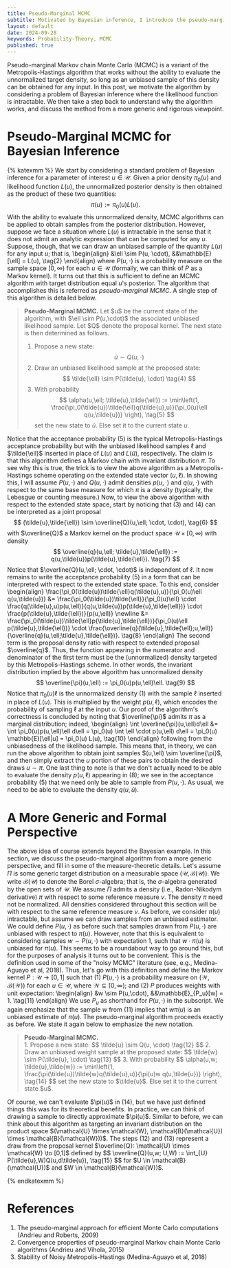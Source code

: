 ```yaml
---
title: Pseudo-Marginal MCMC
subtitle: Motivated by Bayesian inference, I introduce the pseudo-marginal approach to MCMC and then discuss why is works from a more generic perspective.
layout: default
date: 2024-09-28
keywords: Probability-Theory, MCMC
published: true
---
```


Pseudo-marginal Markov chain Monte Carlo (MCMC) is a variant of the Metropolis-Hastings
algorithm that works without the ability to evaluate the unnormalized target
density, so long as an unbiased sample of this density can be obtained for any
input. In this post, we motivate the algorithm by considering a problem of
Bayesian inference where the likelihood function is intractable. We then take
a step back to understand why the algorithm works, and discuss the method from
a more generic and rigorous viewpoint.

# Pseudo-Marginal MCMC for Bayesian Inference
{% katexmm %}
We start by considering a standard problem of Bayesian inference for a parameter
of interest $u \in \mathcal{U}$. Given a prior density $\pi_0(u)$ and
likelihood function $L(u)$, the unnormalized posterior density is then obtained
as the product of these two quantities:
$$
\pi(u) := \pi_0(u) L(u). \tag{1}
$$
With the ability to evaluate this unnormalized density, MCMC algorithms can
be applied to obtain samples from the posterior distribution. However, suppose
we face a situation where $L(u)$ is intractable in the sense that it does not
admit an analytic expression that can be computed for any $u$. Suppose, though,
that we can draw an unbiased sample of the quantity $L(u)$ for any input
$u$; that is,
\begin{align}
&\ell \sim P(u, \cdot), &&\mathbb{E}[\ell] = L(u), \tag{2}
\end{align}
where $P(u,\cdot)$ is a probability measure on the sample space $[0, \infty)$
for each $u \in \mathcal{U}$ (formally, we can think of $P$ as a Markov kernel).
It turns out that this is sufficient to define an MCMC algorithm with target
distribution equal $u$'s posterior. The algorithm that accomplishes
this is referred as *pseudo-marginal MCMC*. A single step of this algorithm
is detailed below.

<blockquote>
  <p><strong>Pseudo-Marginal MCMC.</strong>
  Let $u$ be the current state of the algorithm, with $\ell \sim P(u,\cdot)$
  the associated unbiased likelihood sample. Let $Q$ denote the proposal kernel.
  The next state is then determined as follows. <br>

  1. Propose a new state:
  $$
  \tilde{u} \sim Q(u, \cdot) \tag{3}
  $$
  2. Draw an unbiased likelihood sample at the proposed state:
  $$
  \tilde{\ell} \sim P(\tilde{u}, \cdot) \tag{4}
  $$
  3. With probability
  $$
  \alpha(u,\ell; \tilde{u},\tilde{\ell}) := \min\left(1, \frac{\pi_0(\tilde{u})\tilde{\ell}q(\tilde{u},u)}{\pi_0(u)\ell q(u,\tilde{u})} \right), \tag{5}
  $$
  set the new state to $\tilde{u}$. Else set it to the current state $u$.
  </p>
</blockquote>

Notice that the acceptance probability (5) is the typical Metropolis-Hastings
acceptance probability but with the unbiased likelihood samples $\ell$ and
$\tilde{\ell}$ inserted in place of $L(u)$ and $L(\tilde{u})$, respectively.
The claim is that this algorithm defines a Markov chain with invariant distribution
$\pi$. To see why this is true, the trick is to view the above algorithm as
a Metropolis-Hastings scheme operating on the extended state vector
$(u, \ell)$. In showing this, I will assume $P(u,\cdot)$ and $Q(u,\cdot)$
admit densities $p(u,\cdot)$ and $q(u,\cdot)$ with respect to the same base
measure for which $\pi$ is a density (typically, the Lebesgue or counting measure.)
Now, to view the above algorithm with respect to the extended state space,
start by noticing that (3) and (4) can be interpreted as a joint proposal
$$
(\tilde{u},\tilde{\ell}) \sim \overline{Q}(u,\ell; \cdot, \cdot), \tag{6}
$$
with $\overline{Q}$ a Markov kernel on the product space
$\mathcal{U} \times [0,\infty)$ with density
$$
\overline{q}(u,\ell; \tilde{u},\tilde{\ell}) := q(u,\tilde{u})p(\tilde{u},\tilde{\ell}). \tag{7}
$$
Notice that $\overline{Q}(u,\ell; \cdot, \cdot)$ is independent of $\ell$.
It now remains to write the acceptance probability (5) in a form that can be
interpreted with respect to the extended state space. To this end, consider
\begin{align}
\frac{\pi_0(\tilde{u})\tilde{\ell}q(\tilde{u},u)}{\pi_0(u)\ell q(u,\tilde{u})}
&= \frac{\pi_0(\tilde{u})\tilde{\ell}}{\pi_0(u)\ell}
\cdot \frac{q(\tilde{u},u)p(u,\ell)}{q(u,\tilde{u})p(\tilde{u},\tilde{\ell})}
\cdot \frac{p(\tilde{u},\tilde{\ell})}{p(u,\ell)} \newline
&= \frac{\pi_0(\tilde{u})\tilde{\ell}p(\tilde{u},\tilde{\ell})}{\pi_0(u)\ell p(\tilde{u},\tilde{\ell})}
\cdot \frac{\overline{q}(\tilde{u},\tilde{\ell};u,\ell)}{\overline{q}(u,\ell;\tilde{u},\tilde{\ell})}. \tag{8}
\end{align}
The second term is the proposal density ratio with respect to extended proposal
$\overline{q}$. Thus, the function appearing in the numerator and denominator
of the first term must be the (unnormalized) density targeted by this
Metropolis-Hastings scheme. In other words, the invariant distribution implied
by the above algorithm has unnormalized density
$$
\overline{\pi}(u,\ell) := \pi_0(u)p(u,\ell)\ell. \tag{9}
$$
Notice that $\pi_0(u)\ell$ is the unnormalized density (1) with the sample $\ell$
inserted in place of $L(u)$. This is multiplied by the weight $p(u,\ell)$, which
encodes the probability of sampling $\ell$ at the input $u$. Our proof of the
algorithm's correctness is concluded by noting that $\overline{\pi}$ admits
$\pi$ as a marginal distribution; indeed,
\begin{align}
\int \overline{\pi}(u,\ell)d\ell
&= \int \pi_0(u)p(u,\ell)\ell d\ell
= \pi_0(u) \int \ell \cdot p(u,\ell) d\ell
= \pi_0(u) \mathbb{E}[\ell|u]
= \pi_0(u) L(u), \tag{10}
\end{align}
following from the unbiasedness of the likelihood sample. This means that, in
theory, we can run the above algorithm to obtain joint samples
$(u,\ell) \sim \overline{\pi}$, and then simply extract the $u$ portion of
these pairs to obtain the desired draws $u \sim \pi$. One last thing to note
is that we don't actually need to be able to evaluate the density $p(u,\ell)$
appearing in (8); we see in the acceptance probability (5) that we need only
be able to sample from $P(u,\cdot)$. As usual, we need to be able to evaluate
the density $q(u,\tilde{u})$.

# A More Generic and Formal Perspective
The above idea of course extends beyond the Bayesian example. In this section,
we discuss the pseudo-marginal algorithm from a more generic perspective, and
fill in some of the measure-theoretic details. Let's assume
$\Pi$ is some generic target distribution on a measurable space
$(\mathcal{U}, \mathcal{B}(\mathcal{U}))$. We write $\mathcal{B}(\mathcal{U})$
to denote the Borel $\sigma$-algebra; that is, the $\sigma$-algebra generated
by the open sets of $\mathcal{U}$. We assume $\Pi$ admits a density (i.e.,
Radon-Nikodym derivative) $\pi$ with respect to some reference measure $\nu$.
The density $\pi$ need not be normalized. All densities considered throughout
this section will be with respect to the same reference measure $\nu$.
As before, we consider $\pi(u)$ intractable, but assume we can draw samples from
an unbiased estimator. We could define $P(u,\cdot)$ as before such that samples
drawn from $P(u,\cdot)$ are unbiased with respect to $\pi(u)$. However, note that
this is equivalent to considering samples $w \sim P(u,\cdot)$ with expectation
$1$, such that $w \cdot \pi(u)$ is unbiased for $\pi(u)$. This seems to be
a roundabout way to go around this, but for the purposes of analysis it turns
out to be convenient. This is the definition used in some of the "noisy MCMC"
literature (see, e.g., Medina-Aguayo et al, 2018). Thus, let's go with this
definition and define the Markov kernel $P: \mathcal{U} \to [0,1]$ such that
(1) $P(u,\cdot)$ is a probability measure on $(\mathcal{W},\mathcal{B}(\mathcal{W}))$
for each $u \in \mathcal{U}$, where $\mathcal{W} \subseteq [0,\infty)$; and (2)
$P$ produces weights with unit expectation:
\begin{align}
&w \sim P(u,\cdot), &&\mathbb{E}_{P_u}[w] = 1. \tag{11}
\end{align}
We use $P_u$ as shorthand for $P(u,\cdot)$ in the subscript. We again emphasize
that the sample $w$ from (11) implies that $w\pi(u)$ is an unbiased estimate
of $\pi(u)$. The pseudo-marginal algorithm proceeds exactly as before. We state
it again below to emphasize the new notation.

<blockquote>
  <p><strong>Pseudo-Marginal MCMC.</strong> <br>
  1. Propose a new state:
  $$
  \tilde{u} \sim Q(u, \cdot) \tag{12}
  $$
  2. Draw an unbiased weight sample at the proposed state:
  $$
  \tilde{w} \sim P(\tilde{u}, \cdot) \tag{13}
  $$
  3. With probability
  $$
  \alpha(u,w; \tilde{u},\tilde{w}) := \min\left(1, \frac{\pi(\tilde{u})\tilde{w}q(\tilde{u},u)}{\pi(u)w q(u,\tilde{u})} \right), \tag{14}
  $$
  set the new state to $\tilde{u}$. Else set it to the current state $u$.
  </p>
</blockquote>
Of course, we can't evaluate $\pi(u)$ in (14), but we have just defined
things this was for its theoretical benefits. In practice, we can think of drawing
a sample to directly approximate $\pi(u)$. Similar to before, we can think about this
algorithm as targeting an invariant distribution on the product space
$(\mathcal{U} \times \mathcal{W}, \mathcal{B}(\mathcal{U}) \times \mathcal{B}(\mathcal{W}))$.
The steps (12) and (13) represent a draw from the proposal kernel
$\overline{Q}: \mathcal{U} \times \mathcal{W} \to [0,1]$ defined by
$$
\overline{Q}(u,w; U,W) := \int_{U} P(\tilde{u},W)Q(u,d\tilde{u}), \tag{15}
$$
for $U \in \mathcal{B}(\mathcal{U})$ and $W \in \mathcal{B}(\mathcal{W})$.

{% endkatexmm %}

# References
1. The pseudo-marginal approach for efficient Monte Carlo computations (Andrieu and Roberts, 2009)
2. Convergence properties of pseudo-marginal Markov chain Monte Carlo
algorithms (Andrieu and Vihola, 2015)
3. Stability of Noisy Metropolis-Hastings (Medina-Aguayo et al, 2018)
